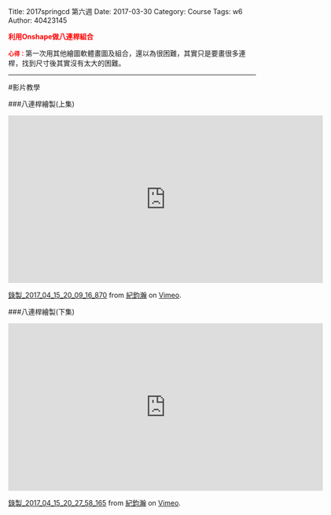 Title: 2017springcd 第六週
Date: 2017-03-30
Category: Course
Tags: w6
Author: 40423145

<b><font color="red">利用Onshape做八連桿組合</font></b>

<!-- PELICAN_END_SUMMARY -->
<small><b><font color="#FF0000">心得：</font></b></small>第一次用其他繪圖軟體畫圖及組合，還以為很困難，其實只是要畫很多連桿，找到尺寸後其實沒有太大的困難。

<hr/>
#影片教學

###八連桿繪製(上集)
<iframe src="https://player.vimeo.com/video/213334137" width="640" height="341" frameborder="0" webkitallowfullscreen mozallowfullscreen allowfullscreen></iframe>
<p><a href="https://vimeo.com/213334137">錄製_2017_04_15_20_09_16_870</a> from <a href="https://vimeo.com/user60322140">紀鈞瀚</a> on <a href="https://vimeo.com">Vimeo</a>.</p>

###八連桿繪製(下集)
<iframe src="https://player.vimeo.com/video/213334504" width="640" height="341" frameborder="0" webkitallowfullscreen mozallowfullscreen allowfullscreen></iframe>
<p><a href="https://vimeo.com/213334504">錄製_2017_04_15_20_27_58_165</a> from <a href="https://vimeo.com/user60322140">紀鈞瀚</a> on <a href="https://vimeo.com">Vimeo</a>.</p>

